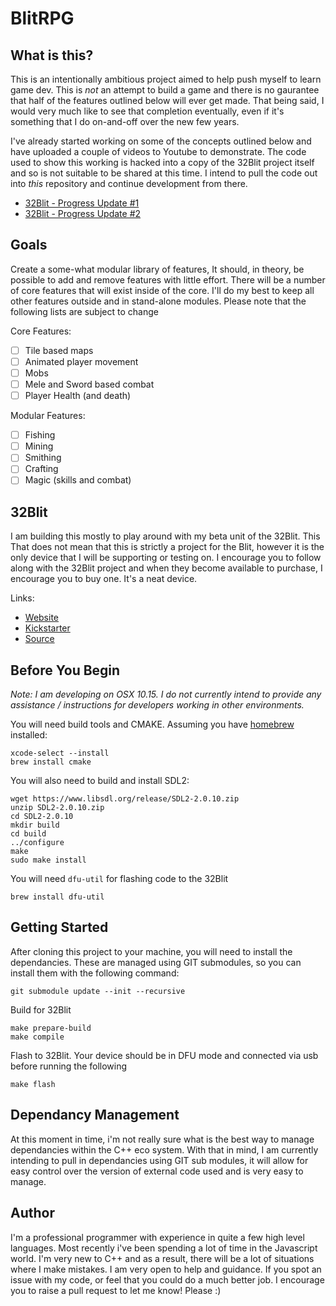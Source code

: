 # BlitRPG

## What is this?
This is an intentionally ambitious project aimed to help push myself to learn game dev. This is *not* an attempt to build a game and there is no gaurantee that half of the features outlined below will ever get made. That being said, I would very much like to see that completion eventually, even if it's something that I do on-and-off over the new few years.

I've already started working on some of the concepts outlined below and have uploaded a couple of videos to Youtube to demonstrate. The code used to show this working is hacked into a copy of the 32Blit project itself and so is not suitable to be shared at this time. I intend to pull the code out into *this* repository and continue development from there.

* [32Blit - Progress Update #1](https://www.youtube.com/watch?v=iS36iDcxn4E)
* [32Blit - Progress Update #2](https://www.youtube.com/watch?v=cCzTzIE_fMI)

## Goals
Create a some-what modular library of features, It should, in theory, be possible to add and remove features with little effort. There will be a number of core features that will exist inside of the core. I'll do my best to keep all other features outside and in stand-alone modules. Please note that the following lists are subject to change

Core Features:
- [ ] Tile based maps
- [ ] Animated player movement
- [ ] Mobs
- [ ] Mele and Sword based combat
- [ ] Player Health (and death)

Modular Features:
- [ ] Fishing
- [ ] Mining
- [ ] Smithing
- [ ] Crafting
- [ ] Magic (skills and combat)

## 32Blit
I am building this mostly to play around with my beta unit of the 32Blit. This That does not mean that this is strictly a project for the Blit, however it is the only device that I will be supporting or testing on. I encourage you to follow along with the 32Blit project and when they become available to purchase, I encourage you to buy one. It's a neat device.

Links:

* [Website](https://32blit.com/)
* [Kickstarter](https://www.kickstarter.com/projects/pimoroni/32blit-retro-inspired-handheld-with-open-source-fi/description)
* [Source](https://github.com/pimoroni/32blit-beta)

## Before You Begin
_Note: I am developing on OSX 10.15. I do not currently intend to provide any assistance / instructions for developers working in other environments._

You will need build tools and CMAKE. Assuming you have [homebrew](https://docs.brew.sh/Installation) installed:

``` shell
xcode-select --install
brew install cmake
```

You will also need to build and install SDL2:

``` shell
wget https://www.libsdl.org/release/SDL2-2.0.10.zip
unzip SDL2-2.0.10.zip
cd SDL2-2.0.10
mkdir build
cd build
../configure
make
sudo make install
```

You will need `dfu-util` for flashing code to the 32Blit

```
brew install dfu-util
```

## Getting Started
After cloning this project to your machine, you will need to install the dependancies. These are managed using GIT submodules, so you can install them with the following command:

```
git submodule update --init --recursive
```

Build for 32Blit

```
make prepare-build
make compile
```

Flash to 32Blit. Your device should be in DFU mode and connected via usb before running the following

```
make flash
```

## Dependancy Management
At this moment in time, i'm not really sure what is the best way to manage dependancies within the C++ eco system. With that in mind, I am currently intending to pull in dependancies using GIT sub modules, it will allow for easy control over the version of external code used and is very easy to manage.

## Author
I'm a professional programmer with experience in quite a few high level languages. Most recently i've been spending a lot of time in the Javascript world. I'm very new to C++ and as a result, there will be a lot of situations where I make mistakes. I am very open to help and guidance. If you spot an issue with my code, or feel that you could do a much better job. I encourage you to raise a pull request to let me know! Please :)
